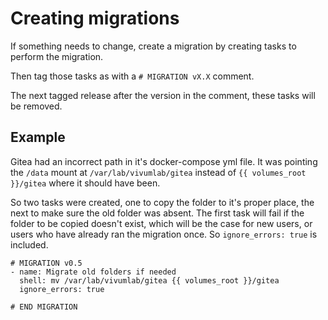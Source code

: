 # Creating migrations

If something needs to change, create a migration by creating tasks to perform the migration.

Then tag those tasks as with a `# MIGRATION vX.X` comment.

The next tagged release after the version in the comment, these tasks will be removed.

## Example

Gitea had an incorrect path in it's docker-compose yml file. It was pointing the `/data`
mount at `/var/lab/vivumlab/gitea` instead of `{{ volumes_root }}/gitea` where it should have been.

So two tasks were created, one to copy the folder to it's proper place, the next to make sure the
old folder was absent. The first task will fail if the folder to be copied doesn't exist, which
will be the case for new users, or users who have already ran the migration once. So `ignore_errors:
true` is included.

```
# MIGRATION v0.5
- name: Migrate old folders if needed
  shell: mv /var/lab/vivumlab/gitea {{ volumes_root }}/gitea
  ignore_errors: true

# END MIGRATION
```
